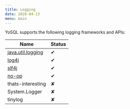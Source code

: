 ```yaml
---
title: Logging
date: 2020-04-13
menu: main
---
```


YoSQL supports the following logging frameworks and APIs:

| Name                       | Status |
|----------------------------|--------|
| [java.util.logging](./jul) | ✔      |
| [log4j](./log4j)           | ✔      |
| [slf4j](./slf4j)           | ✔      |
| [no-op](./no-op)           | ✔      |
| thats-interesting          | ✘      |
| System.Logger              | ✘      |
| tinylog                    | ✘      |
